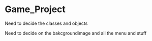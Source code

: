 # Game_Project

Need to decide the classes and objects

Need to decide on the bakcgroundimage and all the menu and stuff
